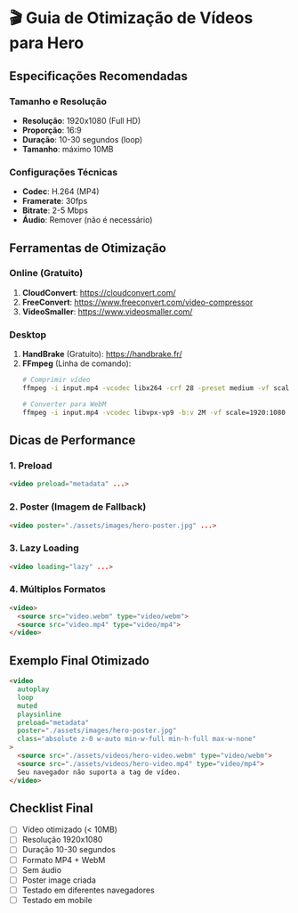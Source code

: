 # 🎬 Guia de Otimização de Vídeos para Hero

## Especificações Recomendadas

### Tamanho e Resolução
- **Resolução**: 1920x1080 (Full HD)
- **Proporção**: 16:9
- **Duração**: 10-30 segundos (loop)
- **Tamanho**: máximo 10MB

### Configurações Técnicas
- **Codec**: H.264 (MP4)
- **Framerate**: 30fps
- **Bitrate**: 2-5 Mbps
- **Áudio**: Remover (não é necessário)

## Ferramentas de Otimização

### Online (Gratuito)
1. **CloudConvert**: https://cloudconvert.com/
2. **FreeConvert**: https://www.freeconvert.com/video-compressor
3. **VideoSmaller**: https://www.videosmaller.com/

### Desktop
1. **HandBrake** (Gratuito): https://handbrake.fr/
2. **FFmpeg** (Linha de comando):
   ```bash
   # Comprimir vídeo
   ffmpeg -i input.mp4 -vcodec libx264 -crf 28 -preset medium -vf scale=1920:1080 -an output.mp4
   
   # Converter para WebM
   ffmpeg -i input.mp4 -vcodec libvpx-vp9 -b:v 2M -vf scale=1920:1080 -an output.webm
   ```

## Dicas de Performance

### 1. Preload
```html
<video preload="metadata" ...>
```

### 2. Poster (Imagem de Fallback)
```html
<video poster="./assets/images/hero-poster.jpg" ...>
```

### 3. Lazy Loading
```html
<video loading="lazy" ...>
```

### 4. Múltiplos Formatos
```html
<video>
  <source src="video.webm" type="video/webm">
  <source src="video.mp4" type="video/mp4">
</video>
```

## Exemplo Final Otimizado

```html
<video 
  autoplay 
  loop 
  muted 
  playsinline 
  preload="metadata"
  poster="./assets/images/hero-poster.jpg"
  class="absolute z-0 w-auto min-w-full min-h-full max-w-none"
>
  <source src="./assets/videos/hero-video.webm" type="video/webm">
  <source src="./assets/videos/hero-video.mp4" type="video/mp4">
  Seu navegador não suporta a tag de vídeo.
</video>
```

## Checklist Final

- [ ] Vídeo otimizado (< 10MB)
- [ ] Resolução 1920x1080
- [ ] Duração 10-30 segundos
- [ ] Formato MP4 + WebM
- [ ] Sem áudio
- [ ] Poster image criada
- [ ] Testado em diferentes navegadores
- [ ] Testado em mobile 